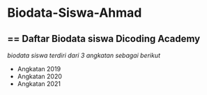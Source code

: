 # Biodata-Siswa-Ahmad
==
Daftar Biodata siswa Dicoding Academy
--
*biodata siswa terdiri dari 3 angkatan sebagai berikut*
- Angkatan 2019
- Angkatan 2020
- Angkatan 2021
